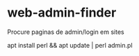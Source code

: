 # web-admin-finder
Procure paginas de admin/login em sites

apt install perl && apt update | perl admin.pl
